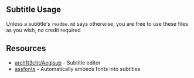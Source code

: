 ## Subtitle Usage
Unless a subtitle's `readme.md` says otherwise, you are free to use these files as you wish, no credit required  

## Resources
- [arch1t3cht/Aegisub](https://github.com/arch1t3cht/Aegisub) - Subtitle editor
- [assfonts](https://github.com/wyzdwdz/assfonts) - Automatically embeds fonts into subtitles
